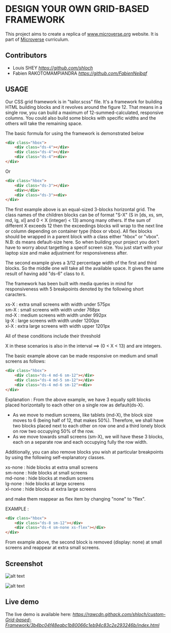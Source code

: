 # DESIGN YOUR OWN GRID-BASED FRAMEWORK

This project aims to create a replica of www.microverse.org website.
It is part of [Microverse](https://www.microverse.org/) curriculum.

## Contributors

- Louis SHEY _https://github.com/shloch_
- Fabien RAKOTOMAMPIANDRA _https://github.com/FabienNeibaf_

## USAGE

Our CSS grid framework is in "tailor.scss" file.
It's a framework for building HTML building blocks and it revolves around the figure 12.
That means in a single row, you can build a maximum of 12-summed-calculated, responsive columns. You could also build some blocks with specific widths and the others will take the remaining space.

The basic formula for using the framework is demonstrated below

```HTML
<div class="hbox">
    <div class="ds-4"></div>
    <div class="ds-4"></div>
    <div class="ds-4"><div>
</div>
```
Or

```HTML
<div class="hbox">
    <div class="ds-3"></div>
    <div></div>
    <div class="ds-3"><div>
</div>
```

The first example above is an equal-sized 3-blocks horizontal grid. The class names of the children blocks can be of format "S-X" (S in [ds, xs, sm, md, lg, xl] and 0 < X (integer) < 13) among many others. If the sum of different X exceeds 12 then the exceedings blocks will wrap to the next line or column depending on container type (hbox or vbox). All flex blocks should be wrapped in a parent block with a class either "hbox" or "vbox".
N.B: ds means default-size here. So when building your project you don't have to worry about targetting a specif screen size. You just start with your laptop size and make adjustment for responsiveness after.

The second example gives a 3/12 percentage width of the first and third blocks. So the middle one will take all the available space. It gives the same result of having add "ds-6" class to it.

The framework has been built with media queries in mind for responsiveness with 5 breakpoints denoted by the following short caracters.

xs-X : extra small screens with width under 575px  
sm-X : small screens with width under 768px   
md-X : medium screens with width under 992px  
lg-X : large screens with width under 1200px  
xl-X : extra large screens with width upper 1201px  

All of these conditions include their threshold

X in these scenarios is also in the interval ==> (0 < X < 13) and are integers.

The basic example above can be made responsive on medium and small screens as follows:

```HTML
<div class="hbox">
    <div class="ds-4 md-6 sm-12"></div>
    <div class="ds-4 md-5 sm-12"></div>
    <div class="ds-4 md-6 sm-12"><div>
</div>
```

Explanation : From the above example, we have 3 equally split blocks placed horizontally to each other on a single row as default(ds-X).

- As we move to medium screens, like tablets (md-X), the block size moves to 6 (being half of 12, that makes 50%). Therefore, we shall have two blocks placed next to each other on row one and a third lonely block on row two occupying 50% of the row.
- As we move towards small screens (sm-X), we will have these 3 blocks, each on a separate row and each occupying fully the row width.

Additionally, you can also remove blocks you wish at particular breakpoints by using the following self-explanatory classes.

xs-none : hide blocks at extra small screens  
sm-none : hide blocks at small screens  
md-none : hide blocks at medium screens  
lg-none : hide blocks at large screens  
xl-none : hide blocks at extra large screens  

and make them reappear as flex item by changing "none" to "flex".

EXAMPLE :

```HTML
<div class="hbox">
    <div class="ds-8 sm-12"></div>
    <div class="ds-4 sm-none xs-flex"></div>
</div>
```

From example above, the second block is removed (display: none) at small screens and reappear at extra small screens.


## Screenshot 


![alt text](https://github.com/shloch/Twitter-design-clone/blob/dev/assets/images/screenshot_pc.png)

![alt text](https://github.com/shloch/Twitter-design-clone/blob/dev/assets/images/screenshot_pc.png)

## Live demo

The live demo is available here: _https://rawcdn.githack.com/shloch/custom-Grid-based-Framework/3b4bc04f48eabc1b80066c1eb94c83c2e293246b/index.html_
